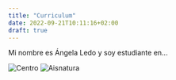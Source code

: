 ```yaml
---
title: "Curriculum"
date: 2022-09-21T10:11:16+02:00
draft: true
---
```


Mi nombre es Ángela Ledo y soy estudiante en...

![Centro](https://cpilosenlaces.com/wp-content/uploads/2014/11/logo_cpifp-300x116.png)
![Aisnatura](https://cpilosenlaces.com/wp-content/uploads/2014/09/informatica1.png)